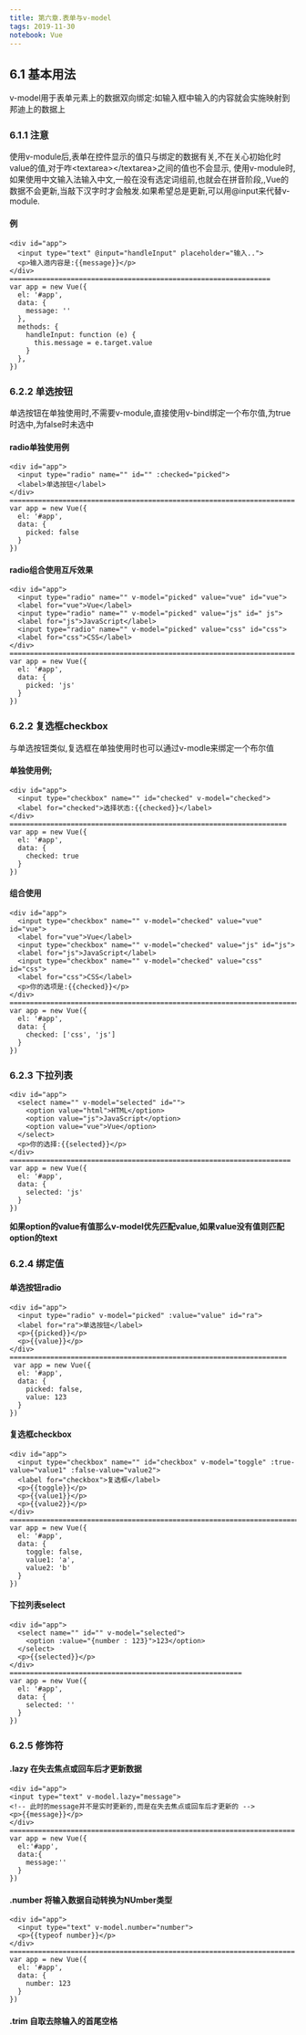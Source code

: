 ```yaml
---
title: 第六章.表单与v-model
tags: 2019-11-30
notebook: Vue
---
```


## 6.1 基本用法

v-model用于表单元素上的数据双向绑定:如输入框中输入的内容就会实施映射到邦迪上的数据上

### 6.1.1 注意

  使用v-module后,表单在控件显示的值只与绑定的数据有关,不在关心初始化时value的值,对于咋\<textarea\>\</textarea\>之间的值也不会显示,
  使用v-module时,如果使用中文输入法输入中文,一般在没有选定词组前,也就会在拼音阶段,,Vue的数据不会更新,当敲下汉字时才会触发.如果希望总是更新,可以用@input来代替v-module.

#### 例

    <div id="app">
      <input type="text" @input="handleInput" placeholder="输入..">
      <p>输入逇内容是:{{message}}</p>
    </div>
    ================================================================
    var app = new Vue({
      el: '#app',
      data: {
        message: ''
      },
      methods: {
        handleInput: function (e) {
          this.message = e.target.value
        }
      },
    })

### 6.2.2 单选按钮
  单选按钮在单独使用时,不需要v-module,直接使用v-bind绑定一个布尔值,为true时选中,为false时未选中
#### radio单独使用例

    <div id="app">
      <input type="radio" name="" id="" :checked="picked">
      <label>单选按钮</label>
    </div>
    ======================================================================
    var app = new Vue({
      el: '#app',
      data: {
        picked: false
      }
    })

#### radio组合使用互斥效果
    <div id="app">
      <input type="radio" name="" v-model="picked" value="vue" id="vue">
      <label for="vue">Vue</label>
      <input type="radio" name="" v-model="picked" value="js" id=" js">
      <label for="js">JavaScript</label>
      <input type="radio" name="" v-model="picked" value="css" id="css">
      <label for="css">CSS</label>
    </div>
    ======================================================================
    var app = new Vue({
      el: '#app',
      data: {
        picked: 'js'
      }
    })

### 6.2.2 复选框checkbox
  与单选按钮类似,复选框在单独使用时也可以通过v-modle来绑定一个布尔值

#### 单独使用例;

    <div id="app">
      <input type="checkbox" name="" id="checked" v-model="checked">
      <label for="checked">选择状态:{{checked}}</label>
    </div>
    ====================================================================
    var app = new Vue({
      el: '#app',
      data: {
        checked: true
      }
    })
#### 组合使用

    <div id="app">
      <input type="checkbox" name="" v-model="checked" value="vue" id="vue">
      <label for="vue">Vue</label>
      <input type="checkbox" name="" v-model="checked" value="js" id="js">
      <label for="js">JavaScript</label>
      <input type="checkbox" name="" v-model="checked" value="css" id="css">
      <label for="css">CSS</label>
      <p>你的选项是:{{checked}}</p>
    </div>
    ========================================================================
    var app = new Vue({
      el: '#app',
      data: {
        checked: ['css', 'js']
      }
    })

### 6.2.3 下拉列表

    <div id="app">
      <select name="" v-model="selected" id="">
        <option value="html">HTML</option>
        <option value="js">JavaScript</option>
        <option value="vue">Vue</option>
      </select>
      <p>你的选择:{{selected}}</p>
    </div>
    =====================================================================
    var app = new Vue({
      el: '#app',
      data: {
        selected: 'js'
      }
    })
**如果option的value有值那么v-model优先匹配value,如果value没有值则匹配option的text**

### 6.2.4 绑定值

#### 单选按钮radio

    <div id="app">
      <input type="radio" v-model="picked" :value="value" id="ra">
      <label for="ra">单选按钮</label>
      <p>{{picked}}</p>
      <p>{{value}}</p>
    </div>
    ====================================================================
     var app = new Vue({
      el: '#app',
      data: {
        picked: false,
        value: 123
      }
    })

#### 复选框checkbox

    <div id="app">
      <input type="checkbox" name="" id="checkbox" v-model="toggle" :true-value="value1" :false-value="value2">
      <label for="checkbox">复选框</label>
      <p>{{toggle}}</p>
      <p>{{value1}}</p>
      <p>{{value2}}</p>
    </div>
    ============================================================================================================
    var app = new Vue({
      el: '#app',
      data: {
        toggle: false,
        value1: 'a',
        value2: 'b'
      }
    })

#### 下拉列表select

    <div id="app">
      <select name="" id="" v-model="selected">
        <option :value="{number : 123}">123</option>
      </select>
      <p>{{selected}}</p>
    </div>
    =========================================================
    var app = new Vue({
      el: '#app',
      data: {
        selected: ''
      }
    })

### 6.2.5 修饰符

#### .lazy 在失去焦点或回车后才更新数据

    <div id="app">
    <input type="text" v-model.lazy="message">
    <!-- 此时的message并不是实时更新的,而是在失去焦点或回车后才更新的 -->
    <p>{{message}}</p>
    </div>
    ======================================================================
    var app = new Vue({
      el:'#app',
      data:{
        message:''
      }
    })

#### .number 将输入数据自动转换为NUmber类型

    <div id="app">
      <input type="text" v-model.number="number">
      <p>{{typeof number}}</p>
    </div>
    ======================================================================
    var app = new Vue({
      el: '#app',
      data: {
        number: 123
      }
    })

#### .trim 自取去除输入的首尾空格
  



